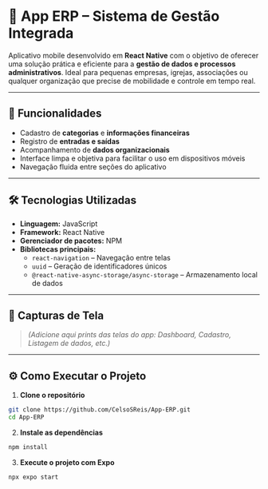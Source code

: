 # 📱 App ERP – Sistema de Gestão Integrada

Aplicativo mobile desenvolvido em **React Native** com o objetivo de oferecer uma solução prática e eficiente para a **gestão de dados e processos administrativos**. Ideal para pequenas empresas, igrejas, associações ou qualquer organização que precise de mobilidade e controle em tempo real.

---

## 🚀 Funcionalidades

- Cadastro de **categorias** e **informações financeiras**
- Registro de **entradas e saídas**
- Acompanhamento de **dados organizacionais**
- Interface limpa e objetiva para facilitar o uso em dispositivos móveis
- Navegação fluida entre seções do aplicativo

---

## 🛠 Tecnologias Utilizadas

- **Linguagem:** JavaScript  
- **Framework:** React Native  
- **Gerenciador de pacotes:** NPM  
- **Bibliotecas principais:**
  - `react-navigation` – Navegação entre telas
  - `uuid` – Geração de identificadores únicos
  - `@react-native-async-storage/async-storage` – Armazenamento local de dados

---

## 📸 Capturas de Tela

> *(Adicione aqui prints das telas do app: Dashboard, Cadastro, Listagem de dados, etc.)*

---

## ⚙️ Como Executar o Projeto

1. **Clone o repositório**
```bash
git clone https://github.com/CelsoSReis/App-ERP.git
cd App-ERP
```
2. **Instale as dependências**

```bash
npm install
```
3. **Execute o projeto com Expo**

```bash
npx expo start
```
